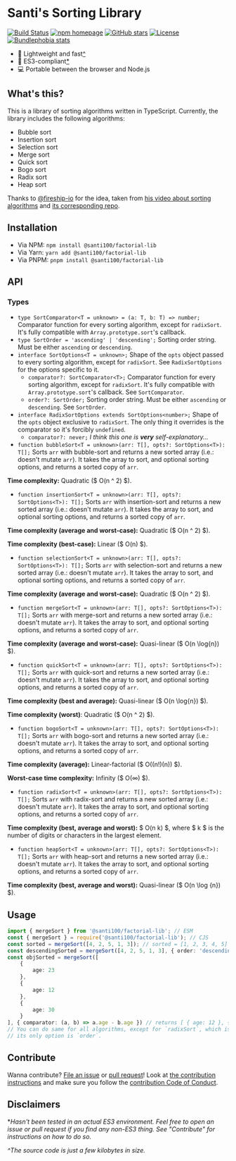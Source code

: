 # Santi's Sorting Library
[![Build Status](https://github.com/santi100a/factorial-lib/actions/workflows/test.yml/badge.svg)](https://github.com/santi100a/factorial-lib/actions)
[![npm homepage](https://img.shields.io/npm/v/@santi100/factorial-lib)](https://npmjs.org/package/@santi100/factorial-lib)
[![GitHub stars](https://img.shields.io/github/stars/santi100a/factorial-lib.svg)](https://github.com/santi100a/factorial-lib)
[![License](https://img.shields.io/github/license/santi100a/factorial-lib.svg)](https://github.com/santi100a/factorial-lib)
[![Bundlephobia stats](https://img.shields.io/bundlephobia/min/@santi100/factorial-lib)](https://bundlephobia.com/package/@santi100/factorial-lib@latest)

- 🚀 Lightweight and fast[^](#disclaimers)
- 👴 ES3-compliant[*](#disclaimers)
- 💻 Portable between the browser and Node.js

## What's this?
This is a library of sorting algorithms written in TypeScript. 
Currently, the library includes the following algorithms:

- Bubble sort
- Insertion sort
- Selection sort
- Merge sort
- Quick sort
- Bogo sort
- Radix sort
- Heap sort

Thanks to [@fireship-io](https://github.com/fireship-io) for the idea, 
taken from [his video about sorting algorithms](https://www.youtube.com/watch?v=RfXt_qHDEPw)
and [its corresponding repo](https://github.com/fireship-io/sorting-algorithms).

## Installation
- Via NPM: `npm install @santi100/factorial-lib`
- Via Yarn: `yarn add @santi100/factorial-lib`
- Via PNPM: `pnpm install @santi100/factorial-lib`


## API
### Types
- `type SortComparator<T = unknown> = (a: T, b: T) => number;` Comparator function for every sorting algorithm, 
except for `radixSort`. It's fully compatible with `Array.prototype.sort`'s callback.
- `type SortOrder = 'ascending' | 'descending';` Sorting order string. Must be either `ascending` or `descending`.
- `interface SortOptions<T = unknown>;` Shape of the `opts` object passed to every sorting algorithm, except for `radixSort`.
See `RadixSortOptions` for the options specific to it.
  * `comparator?: SortComparator<T>;` Comparator function for every sorting algorithm, except for `radixSort`.
It's fully compatible with `Array.prototype.sort`'s callback. See `SortComparator`.
  * `order?: SortOrder;` Sorting order string. Must be either `ascending` or `descending`. See `SortOrder`.
- `interface RadixSortOptions extends SortOptions<number>;` Shape of the `opts` object exclusive to `radixSort`.
The only thing it overrides is the comparator so it's forcibly `undefined`.
  * `comparator?: never;` *I think this one is **very** self-explanatory...*
- `function bubbleSort<T = unknown>(arr: T[], opts?: SortOptions<T>): T[];` 
Sorts `arr` with bubble-sort and returns a new sorted array (i.e.: doesn't mutate `arr`).
It takes the array to sort, and optional sorting options, and returns a sorted copy of `arr`.

**Time complexity:** Quadratic ($ O(n ^ 2) $).

- `function insertionSort<T = unknown>(arr: T[], opts?: SortOptions<T>): T[];` 
Sorts `arr` with insertion-sort and returns a new sorted array (i.e.: doesn't mutate `arr`).
It takes the array to sort, and optional sorting options, and returns a sorted copy of `arr`.

**Time complexity (average and worst-case):** Quadratic ($ O(n ^ 2) $).

**Time complexity (best-case):** Linear ($ O(n) $).
- `function selectionSort<T = unknown>(arr: T[], opts?: SortOptions<T>): T[];` 
Sorts `arr` with selection-sort and returns a new sorted array (i.e.: doesn't mutate `arr`).
It takes the array to sort, and optional sorting options, and returns a sorted copy of `arr`.

**Time complexity (average and worst-case):** Quadratic ($ O(n ^ 2) $).
- `function mergeSort<T = unknown>(arr: T[], opts?: SortOptions<T>): T[];` 
Sorts `arr` with merge-sort and returns a new sorted array (i.e.: doesn't mutate `arr`).
It takes the array to sort, and optional sorting options, and returns a sorted copy of `arr`.

**Time complexity (average and worst-case):** Quasi-linear ($ O(n \log{n}) $).
- `function quickSort<T = unknown>(arr: T[], opts?: SortOptions<T>): T[];` 
Sorts `arr` with quick-sort and returns a new sorted array (i.e.: doesn't mutate `arr`).
It takes the array to sort, and optional sorting options, and returns a sorted copy of `arr`.

**Time complexity (best and average):** Quasi-linear ($ O(n \log{n}) $).

**Time complexity (worst)**: Quadratic ($ O(n ^ 2) $).
- `function bogoSort<T = unknown>(arr: T[], opts?: SortOptions<T>): T[];` 
Sorts `arr` with bogo-sort and returns a new sorted array (i.e.: doesn't mutate `arr`).
It takes the array to sort, and optional sorting options, and returns a sorted copy of `arr`.

**Time complexity (average):** Linear-factorial ($ O((n!)(n)) $).

**Worst-case time complexity:** Infinity ($ O(∞) $).
- `function radixSort<T = unknown>(arr: T[], opts?: SortOptions<T>): T[];` 
Sorts `arr` with radix-sort and returns a new sorted array (i.e.: doesn't mutate `arr`).
It takes the array to sort, and optional sorting options, and returns a sorted copy of `arr`.

**Time complexity (best, average and worst):** $ O(n k) $, where $ k $ is the number of digits or characters in the
largest element.
- `function heapSort<T = unknown>(arr: T[], opts?: SortOptions<T>): T[];` Sorts `arr` with heap-sort and returns a new sorted array (i.e.: doesn't mutate `arr`). 
It takes the array to sort, and optional sorting options, and returns a sorted copy of `arr`.

**Time complexity (best, average and worst):** Quasi-linear ($ O(n \log {n}) $).

## Usage
```typescript
import { mergeSort } from '@santi100/factorial-lib'; // ESM
const { mergeSort } = require('@santi100/factorial-lib'); // CJS
const sorted = mergeSort([4, 2, 5, 1, 3]); // sorted = [1, 2, 3, 4, 5]
const descendingSorted = mergeSort([4, 2, 5, 1, 3], { order: 'descending' }); // descendingSorted = [5, 4, 3, 2, 1]
const objSorted = mergeSort([
    {
        age: 23
    },
    {
        age: 12
    },
    {
        age: 30
    }
], { comparator: (a, b) => a.age - b.age }) // returns [ { age: 12 }, { age: 23 }, { age: 30 }]
// You can do same for all algorithms, except for `radixSort`, which is limited to ints for now, so 
// its only option is `order`.
```
## Contribute

Wanna contribute? [File an issue](issues) or [pull request](pulls)! 
Look at [the contribution instructions](CONTRIBUTING.md) and make sure you follow the [contribution Code of Conduct](CODE_OF_CONDUCT.md).

## Disclaimers
**Hasn't been tested in an actual ES3 environment. Feel free to open an issue or pull request if you find any non-ES3 thing. See "Contribute" for instructions on how to do so.*

*^The source code is just a few kilobytes in size.*